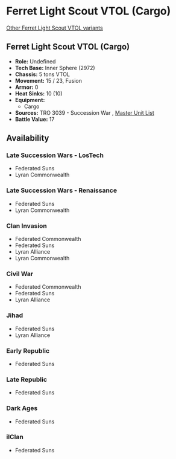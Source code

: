 # Ferret Light Scout VTOL (Cargo) 

[Other Ferret Light Scout VTOL variants](../ferret_light_scout_vtol.md) 

## Ferret Light Scout VTOL (Cargo) 

- **Role:** Undefined 
- **Tech Base:** Inner Sphere (2972) 
- **Chassis:** 5 tons VTOL 
- **Movement:** 15 / 23, Fusion 
- **Armor:** 0 
- **Heat Sinks:** 10 (10) 
- **Equipment:** 
  - Cargo 
- **Sources:** TRO 3039 - Succession War , [Master Unit List](http://masterunitlist.info/Unit/Details/1059) 
- **Battle Value:** 17 

## Availability 

### Late Succession Wars - LosTech 

- Federated Suns 
- Lyran Commonwealth 

### Late Succession Wars - Renaissance 

- Federated Suns 
- Lyran Commonwealth 

### Clan Invasion 

- Federated Commonwealth 
- Federated Suns 
- Lyran Alliance 
- Lyran Commonwealth 

### Civil War 

- Federated Commonwealth 
- Federated Suns 
- Lyran Alliance 

### Jihad 

- Federated Suns 
- Lyran Alliance 

### Early Republic 

- Federated Suns 

### Late Republic 

- Federated Suns 

### Dark Ages 

- Federated Suns 

### ilClan 

- Federated Suns 

